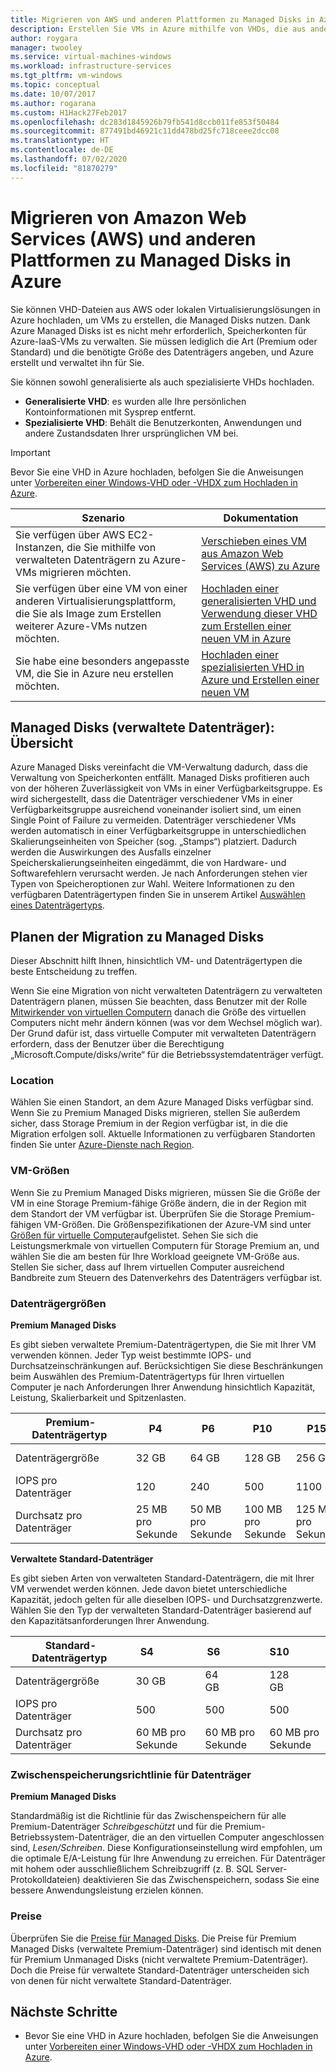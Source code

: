 ```yaml
---
title: Migrieren von AWS und anderen Plattformen zu Managed Disks in Azure
description: Erstellen Sie VMs in Azure mithilfe von VHDs, die aus anderen Clouds wie AWS oder von anderen Virtualisierungsplattformen hochgeladen werden, und sichern Sie sich die Vorteile von Azure Managed Disks.
author: roygara
manager: twooley
ms.service: virtual-machines-windows
ms.workload: infrastructure-services
ms.tgt_pltfrm: vm-windows
ms.topic: conceptual
ms.date: 10/07/2017
ms.author: rogarana
ms.custom: H1Hack27Feb2017
ms.openlocfilehash: dc283d1845926b79fb541d8ccb011fe853f50484
ms.sourcegitcommit: 877491bd46921c11dd478bd25fc718ceee2dcc08
ms.translationtype: HT
ms.contentlocale: de-DE
ms.lasthandoff: 07/02/2020
ms.locfileid: "81870279"
---
```

# <a name="migrate-from-amazon-web-services-aws-and-other-platforms-to-managed-disks-in-azure"></a>Migrieren von Amazon Web Services (AWS) und anderen Plattformen zu Managed Disks in Azure

Sie können VHD-Dateien aus AWS oder lokalen Virtualisierungslösungen in Azure hochladen, um VMs zu erstellen, die Managed Disks nutzen. Dank Azure Managed Disks ist es nicht mehr erforderlich, Speicherkonten für Azure-IaaS-VMs zu verwalten. Sie müssen lediglich die Art (Premium oder Standard) und die benötigte Größe des Datenträgers angeben, und Azure erstellt und verwaltet ihn für Sie. 

Sie können sowohl generalisierte als auch spezialisierte VHDs hochladen. 
- **Generalisierte VHD**: es wurden alle Ihre persönlichen Kontoinformationen mit Sysprep entfernt. 
- **Spezialisierte VHD**: Behält die Benutzerkonten, Anwendungen und andere Zustandsdaten Ihrer ursprünglichen VM bei. 

> [!IMPORTANT]
> Bevor Sie eine VHD in Azure hochladen, befolgen Sie die Anweisungen unter [Vorbereiten einer Windows-VHD oder -VHDX zum Hochladen in Azure](prepare-for-upload-vhd-image.md?toc=%2fazure%2fvirtual-machines%2fwindows%2ftoc.json).
>
>


| Szenario                                                                                                                         | Dokumentation                                                                                                                       |
|----------------------------------------------------------------------------------------------------------------------------------|-------------------------------------------------------------------------------------------------------------------------------------|
| Sie verfügen über AWS EC2-Instanzen, die Sie mithilfe von verwalteten Datenträgern zu Azure-VMs migrieren möchten.                              | [Verschieben eines VM aus Amazon Web Services (AWS) zu Azure](aws-to-azure.md)                           |
| Sie verfügen über eine VM von einer anderen Virtualisierungsplattform, die Sie als Image zum Erstellen weiterer Azure-VMs nutzen möchten. | [Hochladen einer generalisierten VHD und Verwendung dieser VHD zum Erstellen einer neuen VM in Azure](upload-generalized-managed.md) |
| Sie habe eine besonders angepasste VM, die Sie in Azure neu erstellen möchten.                                                      | [Hochladen einer spezialisierten VHD in Azure und Erstellen einer neuen VM](create-vm-specialized.md)         |


## <a name="overview-of-managed-disks"></a>Managed Disks (verwaltete Datenträger): Übersicht

Azure Managed Disks vereinfacht die VM-Verwaltung dadurch, dass die Verwaltung von Speicherkonten entfällt. Managed Disks profitieren auch von der höheren Zuverlässigkeit von VMs in einer Verfügbarkeitsgruppe. Es wird sichergestellt, dass die Datenträger verschiedener VMs in einer Verfügbarkeitsgruppe ausreichend voneinander isoliert sind, um einen Single Point of Failure zu vermeiden. Datenträger verschiedener VMs werden automatisch in einer Verfügbarkeitsgruppe in unterschiedlichen Skalierungseinheiten von Speicher (sog. „Stamps“) platziert. Dadurch werden die Auswirkungen des Ausfalls einzelner Speicherskalierungseinheiten eingedämmt, die von Hardware- und Softwarefehlern verursacht werden.
Je nach Anforderungen stehen vier Typen von Speicheroptionen zur Wahl. Weitere Informationen zu den verfügbaren Datenträgertypen finden Sie in unserem Artikel [Auswählen eines Datenträgertyps](disks-types.md).

## <a name="plan-for-the-migration-to-managed-disks"></a>Planen der Migration zu Managed Disks

Dieser Abschnitt hilft Ihnen, hinsichtlich VM- und Datenträgertypen die beste Entscheidung zu treffen.

Wenn Sie eine Migration von nicht verwalteten Datenträgern zu verwalteten Datenträgern planen, müssen Sie beachten, dass Benutzer mit der Rolle [Mitwirkender von virtuellen Computern](../../role-based-access-control/built-in-roles.md#virtual-machine-contributor) danach die Größe des virtuellen Computers nicht mehr ändern können (was vor dem Wechsel möglich war). Der Grund dafür ist, dass virtuelle Computer mit verwalteten Datenträgern erfordern, dass der Benutzer über die Berechtigung „Microsoft.Compute/disks/write“ für die Betriebssystemdatenträger verfügt.

### <a name="location"></a>Location

Wählen Sie einen Standort, an dem Azure Managed Disks verfügbar sind. Wenn Sie zu Premium Managed Disks migrieren, stellen Sie außerdem sicher, dass Storage Premium in der Region verfügbar ist, in die die Migration erfolgen soll. Aktuelle Informationen zu verfügbaren Standorten finden Sie unter [Azure-Dienste nach Region](https://azure.microsoft.com/regions/#services).

### <a name="vm-sizes"></a>VM-Größen

Wenn Sie zu Premium Managed Disks migrieren, müssen Sie die Größe der VM in eine Storage Premium-fähige Größe ändern, die in der Region mit dem Standort der VM verfügbar ist. Überprüfen Sie die Storage Premium-fähigen VM-Größen. Die Größenspezifikationen der Azure-VM sind unter [Größen für virtuelle Computer](sizes.md)aufgelistet.
Sehen Sie sich die Leistungsmerkmale von virtuellen Computern für Storage Premium an, und wählen Sie die am besten für Ihre Workload geeignete VM-Größe aus. Stellen Sie sicher, dass auf Ihrem virtuellen Computer ausreichend Bandbreite zum Steuern des Datenverkehrs des Datenträgers verfügbar ist.

### <a name="disk-sizes"></a>Datenträgergrößen

**Premium Managed Disks**

Es gibt sieben verwaltete Premium-Datenträgertypen, die Sie mit Ihrer VM verwenden können. Jeder Typ weist bestimmte IOPS- und Durchsatzeinschränkungen auf. Berücksichtigen Sie diese Beschränkungen beim Auswählen des Premium-Datenträgertyps für Ihren virtuellen Computer je nach Anforderungen Ihrer Anwendung hinsichtlich Kapazität, Leistung, Skalierbarkeit und Spitzenlasten.

| Premium-Datenträgertyp  | P4    | P6    | P10   | P15   | P20   | P30   | P40   | P50   | 
|---------------------|-------|-------|-------|-------|-------|-------|-------|-------|
| Datenträgergröße           | 32 GB| 64 GB| 128 GB| 256 GB|512 GB | 1024 GB (1 TB)    | 2048 GB (2 TB)    | 4095 GB (4 TB)    | 
| IOPS pro Datenträger       | 120   | 240   | 500   | 1100  |2300              | 5\.000              | 7\.500              | 7\.500              | 
| Durchsatz pro Datenträger | 25 MB pro Sekunde  | 50 MB pro Sekunde  | 100 MB pro Sekunde | 125 MB pro Sekunde |150 MB pro Sekunde | 200 MB pro Sekunde | 250 MB pro Sekunde | 250 MB pro Sekunde |

**Verwaltete Standard-Datenträger**

Es gibt sieben Arten von verwalteten Standard-Datenträgern, die mit Ihrer VM verwendet werden können. Jede davon bietet unterschiedliche Kapazität, jedoch gelten für alle dieselben IOPS- und Durchsatzgrenzwerte. Wählen Sie den Typ der verwalteten Standard-Datenträger basierend auf den Kapazitätsanforderungen Ihrer Anwendung.

| Standard-Datenträgertyp  | S4               | S6               | S10              | S15              | S20              | S30              | S40              | S50              | 
|---------------------|------------------|------------------|------------------|------------------|------------------|------------------|------------------|------------------| 
| Datenträgergröße           | 30 GB            | 64 GB            | 128 GB           | 256 GB           |512 GB           | 1024 GB (1 TB)   | 2048 GB (2 TB)    | 4095 GB (4 TB)   | 
| IOPS pro Datenträger       | 500              | 500              | 500              | 500              |500              | 500              | 500             | 500              | 
| Durchsatz pro Datenträger | 60 MB pro Sekunde | 60 MB pro Sekunde | 60 MB pro Sekunde | 60 MB pro Sekunde |60 MB pro Sekunde | 60 MB pro Sekunde | 60 MB pro Sekunde | 60 MB pro Sekunde | 

### <a name="disk-caching-policy"></a>Zwischenspeicherungsrichtlinie für Datenträger 

**Premium Managed Disks**

Standardmäßig ist die Richtlinie für das Zwischenspeichern für alle Premium-Datenträger *Schreibgeschützt* und für die Premium-Betriebssystem-Datenträger, die an den virtuellen Computer angeschlossen sind, *Lesen/Schreiben*. Diese Konfigurationseinstellung wird empfohlen, um die optimale E/A-Leistung für Ihre Anwendung zu erreichen. Für Datenträger mit hohem oder ausschließlichem Schreibzugriff (z. B. SQL Server-Protokolldateien) deaktivieren Sie das Zwischenspeichern, sodass Sie eine bessere Anwendungsleistung erzielen können.

### <a name="pricing"></a>Preise

Überprüfen Sie die [Preise für Managed Disks](https://azure.microsoft.com/pricing/details/managed-disks/). Die Preise für Premium Managed Disks (verwaltete Premium-Datenträger) sind identisch mit denen für Premium Unmanaged Disks (nicht verwaltete Premium-Datenträger). Doch die Preise für verwaltete Standard-Datenträger unterscheiden sich von denen für nicht verwaltete Standard-Datenträger.


## <a name="next-steps"></a>Nächste Schritte

- Bevor Sie eine VHD in Azure hochladen, befolgen Sie die Anweisungen unter [Vorbereiten einer Windows-VHD oder -VHDX zum Hochladen in Azure](prepare-for-upload-vhd-image.md?toc=%2fazure%2fvirtual-machines%2fwindows%2ftoc.json).
